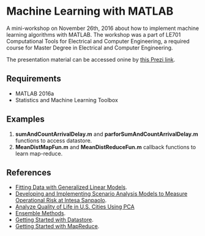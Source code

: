 # Machine Learning with MATLAB

A mini-workshop on November 26th, 2016 about how to implement machine learning algorithms with MATLAB. The workshop was a part of LE701 Computational Tools for Electrical and Computer Engineering, a required course for Master Degree in Electrical and Computer Engineering.

The presentation material can be accessed onine by [this Prezi link](https://prezi.com/pshbxeuy-tck/machine-learning-with-matlab/).

## Requirements
* MATLAB 2016a
* Statistics and Machine Learning Toolbox

## Examples
1. **sumAndCountArrivalDelay.m** and **parforSumAndCountArrivalDelay.m** functions to access datastore.
2. **MeanDistMapFun.m** and **MeanDistReduceFun.m** callback functions to learn map-reduce. 

## References
* [Fitting Data with Generalized Linear Models](https://www.mathworks.com/help/stats/examples/fitting-data-with-generalized-linear-models.html).
* [Developing and Implementing Scenario Analysis Models to Measure Operational Risk at Intesa Sanpaolo](https://uk.mathworks.com/company/newsletters/articles/developing-and-implementing-scenario-analysis-models-to-measure-operational-risk-at-intesa-sanpaolo.html).
* [Analyze Quality of Life in U.S. Cities Using PCA](https://www.mathworks.com/help/stats/quality-of-life-in-u-s-cities.html)
* [Ensemble Methods](https://www.mathworks.com/help/stats/ensemble-methods.html).
* [Getting Started with Datastore](https://www.mathworks.com/help/matlab/import_export/what-is-a-datastore.html).
* [Getting Started with MapReduce](https://www.mathworks.com/help/matlab/import_export/getting-started-with-mapreduce.html).